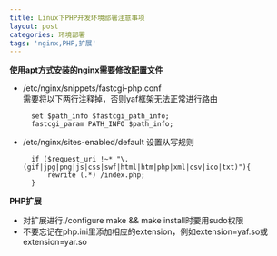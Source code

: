 ```yaml
---
title: Linux下PHP开发环境部署注意事项
layout: post
categories: 环境部署
tags: 'nginx,PHP,扩展'
---
```

**使用apt方式安装的nginx需要修改配置文件**

* /etc/nginx/snippets/fastcgi-php.conf  
需要将以下两行注释掉，否则yaf框架无法正常进行路由

	    set $path_info $fastcgi_path_info;
	    fastcgi_param PATH_INFO $path_info;


  
* /etc/nginx/sites-enabled/default
设置从写规则  

		if ($request_uri !~* "\.(gif|jpg|png|js|css|swf|html|htm|php|xml|csv|ico|txt)"){   
			rewrite (.*) /index.php;   
		}


**PHP扩展**

* 对扩展进行./configure make && make install时要用sudo权限
* 不要忘记在php.ini里添加相应的extension，例如extension=yaf.so或extension=yar.so